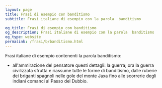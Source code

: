 ```yaml
---
layout: page
title: Frasi di esempio con banditismo 
subtitle: Frasi italiane di esempio con la parola  banditismo

og_title: Frasi di esempio con banditismo 
og_description: Frasi italiane di esempio con la parola  banditismo
og_type: website
permalink: /frasi/b/banditismo.html
---
```


Frasi italiane di esempio contenenti la parola banditismo:


- all'ammirazione del pensatore questi dettagli: la guerra; ora la guerra civilizzata sfrutta e riassume tutte le forme di banditismo, dalle ruberie dei briganti spagnoli nelle gole del monte Jaxa fino alle scorrerie degli indiani comanci al Passo del Dubbio.
